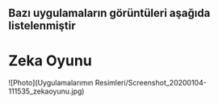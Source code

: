 ## Bazı uygulamaların görüntüleri aşağıda listelenmiştir

# Zeka Oyunu
![Photo](Uygulamalarımın Resimleri/Screenshot_20200104-111535_zekaoyunu.jpg)
